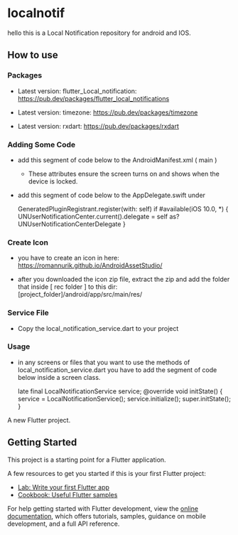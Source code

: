 # localnotif

hello this is a Local Notification repository for android and IOS.

## How to use

### Packages

- Latest version: flutter_Local_notification: <https://pub.dev/packages/flutter_local_notifications>

- Latest version: timezone: <https://pub.dev/packages/timezone>
- Latest version: rxdart: <https://pub.dev/packages/rxdart>

### Adding Some Code

- add this segment of code below to the AndroidManifest.xml ( main )
  - These attributes ensure the screen turns on and shows when the device is locked.

  <activity
    android:showWhenLocked="true"
    android:turnScreenOn="true">

- add this segment of code below to the AppDelegate.swift under

  GeneratedPluginRegistrant.register(with: self)
  if #available(iOS 10.0, *) {
    UNUserNotificationCenter.current().delegate = self as? UNUserNotificationCenterDelegate
    }

### Create Icon

- you have to create an icon in here: <https://romannurik.github.io/AndroidAssetStudio/>

- after you downloaded the icon zip file, extract the zip and add the folder that inside [ rec folder ] to this dir: [project_folder]/android/app/src/main/res/

### Service File

- Copy the local_notification_service.dart to your project

### Usage

- in any screens or files that you want to use the methods of local_notification_service.dart you have to add the segment of code below inside a screen class.

  late final LocalNotificationService service;
  @override
  void initState() {
    service = LocalNotificationService();
    service.initialize();
    super.initState();
  }

A new Flutter project.

## Getting Started

This project is a starting point for a Flutter application.

A few resources to get you started if this is your first Flutter project:

- [Lab: Write your first Flutter app](https://docs.flutter.dev/get-started/codelab)
- [Cookbook: Useful Flutter samples](https://docs.flutter.dev/cookbook)

For help getting started with Flutter development, view the
[online documentation](https://docs.flutter.dev/), which offers tutorials,
samples, guidance on mobile development, and a full API reference.
